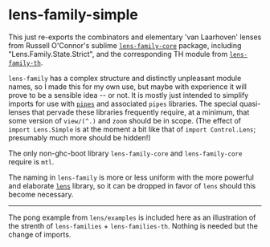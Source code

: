 lens-family-simple
==================

This just re-exports the combinators and elementary 'van Laarhoven' lenses from Russell O'Connor's sublime [`lens-family-core`](http://hackage.haskell.org/package/lens-family-core) package, including "Lens.Family.State.Strict", and the corresponding TH module from [`lens-family-th`](http://hackage.haskell.org/package/lens-family-th). 

`lens-family` has a complex structure and distinctly unpleasant module names, so I made this for my own use, but maybe with experience it will prove to be a sensible idea -- or not. It is mostly just intended to simplify imports for use with [`pipes`](http://hackage.haskell.org/package/pipes) and associated `pipes` libraries. The special quasi-lenses that pervade these libraries frequently require, at a minimum, that some version of `view/(^.)` and `zoom` should be in scope. (The effect of `import Lens.Simple` is at the moment a bit like that of `import Control.Lens`; presumably much more should be hidden!)

The only non-ghc-boot library `lens-family-core` and `lens-family-core` require is `mtl`.  

The naming in `lens-family` is more or less uniform with the more powerful and elaborate [`lens`](http://hackage.haskell.org/package/lens) library, so it can be dropped in favor of `lens` should this become necessary. 




-----

The pong example from `lens/examples` is included here as an illustration of the strenth of `lens-families` + `lens-families-th`. Nothing is needed but the change of imports. 


